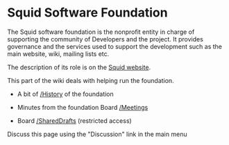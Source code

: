 # Squid Software Foundation

The Squid software foundation is the nonprofit entity in charge of
supporting the community of Developers and the project. It provides
governance and the services used to support the development such as the
main website, wiki, mailing lists etc.

The description of its role is on the [Squid
website](http://www.squid-cache.org/Foundation/).

This part of the wiki deals with helping run the foundation.

  - A bit of
    [/History](/Foundation/History)
    of the foundation

  - Minutes from the foundation Board
    [/Meetings](/Foundation/Meetings)

  - Board
    [/SharedDrafts](/Foundation/SharedDrafts)
    (restricted access)

Discuss this page using the "Discussion" link in the main menu
